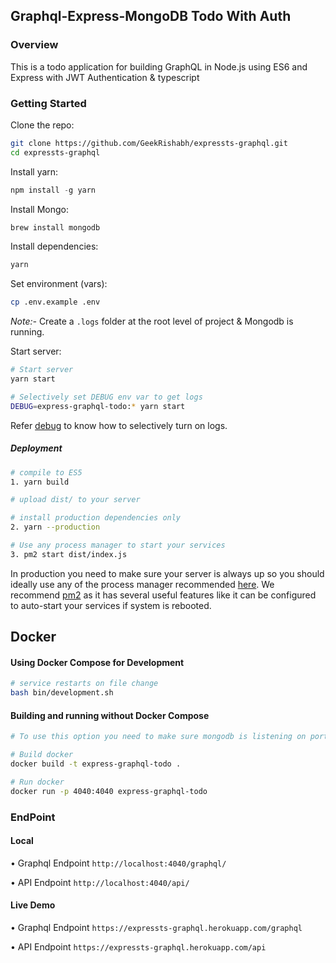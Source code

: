 ## Graphql-Express-MongoDB Todo With Auth

### Overview

This is a todo application for building GraphQL in Node.js using ES6 and Express with JWT Authentication & typescript

### Getting Started

Clone the repo:

```sh
git clone https://github.com/GeekRishabh/expressts-graphql.git
cd expressts-graphql
```

Install yarn:

```js
npm install -g yarn
```

Install Mongo:

```bash
brew install mongodb
```

Install dependencies:

```sh
yarn
```

Set environment (vars):

```sh
cp .env.example .env
```

_Note:-_ Create a `.logs` folder at the root level of project & Mongodb is running.

Start server:

```sh
# Start server
yarn start

# Selectively set DEBUG env var to get logs
DEBUG=express-graphql-todo:* yarn start
```

Refer [debug](https://www.npmjs.com/package/debug) to know how to selectively turn on logs.

##### Deployment

```sh
# compile to ES5
1. yarn build

# upload dist/ to your server

# install production dependencies only
2. yarn --production

# Use any process manager to start your services
3. pm2 start dist/index.js
```

In production you need to make sure your server is always up so you should ideally use any of the process manager recommended [here](http://expressjs.com/en/advanced/pm.html).
We recommend [pm2](http://pm2.keymetrics.io/) as it has several useful features like it can be configured to auto-start your services if system is rebooted.

## Docker

#### Using Docker Compose for Development

```sh
# service restarts on file change
bash bin/development.sh
```

#### Building and running without Docker Compose

```bash
# To use this option you need to make sure mongodb is listening on port 27017

# Build docker
docker build -t express-graphql-todo .

# Run docker
docker run -p 4040:4040 express-graphql-todo
```

### EndPoint

#### Local

• Graphql Endpoint
`http://localhost:4040/graphql/`

• API Endpoint
`http://localhost:4040/api/`

#### Live Demo

• Graphql Endpoint
`https://expressts-graphql.herokuapp.com/graphql`

• API Endpoint
`https://expressts-graphql.herokuapp.com/api`
